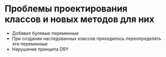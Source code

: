 # Проблемы проектирования классов и новых методов для них

* Добавил булевые переменные
* При создании наследованных классов приходилось переопределять эти переменные
* Нарушение принципа DRY


